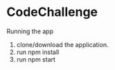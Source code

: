# CodeChallenge

Running the app

1. clone/download the application.
2. run npm install
3. run npm start

